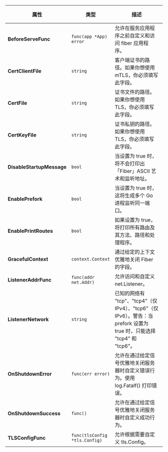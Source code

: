 | 属性                      | 类型                          | 描述                                                         | 默认值  |
| ------------------------- | ----------------------------- | ------------------------------------------------------------ | ------- |
| **BeforeServeFunc**       | `func(app *App) error`        | 允许在服务应用程序之前自定义和访问 fiber 应用程序。          | `nil`   |
| **CertClientFile**        | `string`                      | 客户端证书的路径。如果你想使用 mTLS，你必须填写此字段。      | `""`    |
| **CertFile**              | `string`                      | 证书文件的路径。如果你想使用 TLS，你必须填写此字段。         | `""`    |
| **CertKeyFile**           | `string`                      | 证书私钥的路径。如果你想使用 TLS，你必须填写此字段。         | `""`    |
| **DisableStartupMessage** | `bool`                        | 当设置为 true 时，将不会打印出「Fiber」ASCII 艺术和监听地址。 | `false` |
| **EnablePrefork**         | `bool`                        | 当设置为 true 时，这将生成多个 Go 进程监听同一端口。         | `false` |
| **EnablePrintRoutes**     | `bool`                        | 如果设置为 true，将打印所有路由及其方法、路径和处理程序。    | `false` |
| **GracefulContext**       | `context.Context`             | 通过给定的上下文优雅地关闭 Fiber 的字段。                    | `nil`   |
| **ListenerAddrFunc**      | `func(addr net.Addr)`         | 允许访问和自定义 net.Listener。                              | `nil`   |
| **ListenerNetwork**       | `string`                      | 已知的网络有 "tcp"、"tcp4"（仅 IPv4）、"tcp6"（仅 IPv6）。警告：当 prefork 设置为 true 时，只能选择 "tcp4" 和 "tcp6"。 | `tcp4`  |
| **OnShutdownError**       | `func(err error)`             | 允许在通过给定信号优雅地关闭服务器时自定义错误行为。使用 log.Fatalf() 打印错误。 | `nil`   |
| **OnShutdownSuccess**     | `func()`                      | 允许在通过给定信号优雅地关闭服务器时自定义成功行为。         | `nil`   |
| **TLSConfigFunc**         | `func(tlsConfig *tls.Config)` | 允许根据需要自定义 tls.Config。                              | `nil`   |